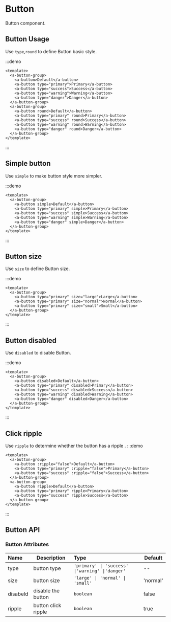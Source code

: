 # Button
Button component.

## Button Usage
Use `type`,`round` to define Button basic style.

:::demo
```vue
<template>
  <a-button-group>
    <a-button>Default</a-button>
    <a-button type="primary">Primary</a-button>
    <a-button type="success">Success</a-button>
    <a-button type="warning">Warning</a-button>
    <a-button type="danger">Danger</a-button>
  </a-button-group>
  <a-button-group>
    <a-button round>Default</a-button>
    <a-button type="primary" round>Primary</a-button>
    <a-button type="success" round>Success</a-button>
    <a-button type="warning" round>Warning</a-button>
    <a-button type="danger" round>Danger</a-button>
  </a-button-group>
</template>
```
:::


## Simple button
Use `simple` to make button style more simpler.

:::demo
```vue
<template>
  <a-button-group>
    <a-button simple>Default</a-button>
    <a-button type="primary" simple>Primary</a-button>
    <a-button type="success" simple>Success</a-button>
    <a-button type="warning" simple>Warning</a-button>
    <a-button type="danger" simple>Danger</a-button>
  </a-button-group>
</template>
```
:::

## Button size
Use `size` to define Button size.

:::demo
```vue
<template>
  <a-button-group>
    <a-button type="primary" size="large">Large</a-button>
    <a-button type="primary" size="normal">Normal</a-button>
    <a-button type="primary" size="small">Small</a-button>
  </a-button-group>
</template>
```
:::

## Button disabled
Use `disabled` to disable Button.

:::demo
```vue
<template>
  <a-button-group>
    <a-button disabled>Default</a-button>
    <a-button type="primary" disabled>Primary</a-button>
    <a-button type="success" disabled>Success</a-button>
    <a-button type="warning" disabled>Warning</a-button>
    <a-button type="danger" disabled>Danger</a-button>
  </a-button-group>
</template>
```
:::

## Click ripple
Use `ripple` to determine whether the button has a ripple .
:::demo
```vue
<template>
  <a-button-group>
    <a-button :ripple="false">Default</a-button>
    <a-button type="primary" :ripple="false">Primary</a-button>
    <a-button type="success" :ripple="false">Success</a-button>
  </a-button-group>
  <a-button-group>
    <a-button ripple>Default</a-button>
    <a-button type="primary" ripple>Primary</a-button>
    <a-button type="success" ripple>Success</a-button>
  </a-button-group>
</template>
```
:::

## Button API
### Button Attributes

| Name     | Description         | Type                                            | Default  |
| :------- | ------------------- | :---------------------------------------------- | -------- |
| type     | button type         | `'primary' \| 'success' \|'warning' \|'danger'` | --       |
| size     | button size         | `'large' \| 'normal' \| 'small'`                | 'normal' |
| disabeld | disable the button  | `boolean`                                       | false    |
| ripple   | button click ripple | `boolean`                                       | true     |

